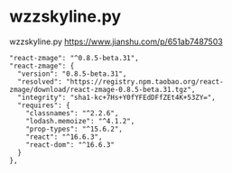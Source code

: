 # wzzskyline.py
wzzskyline.py
https://www.jianshu.com/p/651ab7487503

    "react-zmage": "^0.8.5-beta.31",
	"react-zmage": {
      "version": "0.8.5-beta.31",
      "resolved": "https://registry.npm.taobao.org/react-zmage/download/react-zmage-0.8.5-beta.31.tgz",
      "integrity": "sha1-kc+7Hs+Y0fYFEdDFfZEt4K+53ZY=",
      "requires": {
        "classnames": "^2.2.6",
        "lodash.memoize": "^4.1.2",
        "prop-types": "^15.6.2",
        "react": "^16.6.3",
        "react-dom": "^16.6.3"
      }
    },